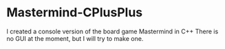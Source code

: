 # Mastermind-CPlusPlus
I created a console version of the board game Mastermind in C++
There is no GUI at the moment, but I will try to make one.
